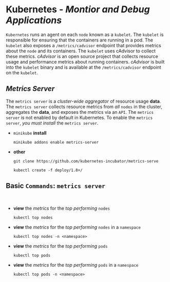 # **Kubernetes** - ***Montior*** *and* ***Debug Applications***

`Kubernetes` runs an agent on each `node` known as a `kubelet`. The `kubelet` is responsible for ensuring that the containers are running in a pod. The `kubelet` also exposes a `/metrics/cadvisor` endpoint that provides metrics about the `node` and its containers. The `kubelet` uses cAdvisor to collect these metrics. *cAdvisor* is an open source project that collects resource usage and performance metrics about running containers. *cAdvisor* is built into the `kubelet` binary and is available at the `/metrics/cadvisor` endpoint on the `kubelet`.

## ***Metrics Server***

The `metrics server` is a *cluster-wide aggregator* of resource usage **data**. The `metrics server` collects resource metrics from *all* `nodes` in the cluster, aggregates the **data**, and exposes the metrics via an `API`. The `metrics server` is not enabled by default in Kubernetes. To enable the `metrics server`, *you must install* the `metrics server`.

* `minikube` **install**

    ```shell
    minikube addons enable metrics-server
    ```

* **other**

    ```shell
    git clone https://github.com/kubernetes-incubator/metrics-serve
    ```

    ```shell
    kubectl create -f deploy/1.8+/
    ```


## **Basic** `Commands`**:** `metrics server`

<br />

* **view** the *metrics* for the *top performing* `nodes`

    ```shell
    kubectl top nodes
    ```

* **view** the *metrics* for the *top performing* `nodes` in a `namespace`

    ```shell
    kubectl top nodes -n <namespace>
    ```

* **view** the *metrics* for the *top performing* `pods`

    ```shell
    kubectl top pods
    ```

* **view** the *metrics* for the *top performing* `pods` in a `namespace`

    ```shell
    kubectl top pods -n <namespace>
    ```